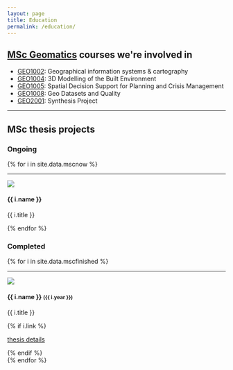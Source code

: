 ```yaml
---
layout: page
title: Education
permalink: /education/
---
```


## [MSc Geomatics](http://www.geomatics.tudelft.nl) courses we're involved in

  * [GEO1002](http://www.studiegids.tudelft.nl/a101_displayCourse.do?course_id=28151): Geographical information systems & cartography
  * [GEO1004](http://www.studiegids.tudelft.nl/a101_displayCourse.do?course_id=28153): 3D Modelling of the Built Environment
  * [GEO1005](http://www.studiegids.tudelft.nl/a101_displayCourse.do?course_id=28154): Spatial Decision Support for Planning and Crisis Management
  * [GEO1008](http://www.studiegids.tudelft.nl/a101_displayCourse.do?course_id=28157): Geo Datasets and Quality
  * [GEO2001](http://www.studiegids.tudelft.nl/a101_displayCourse.do?course_id=30706): Synthesis Project

---

## MSc thesis projects

### Ongoing

{% for i in site.data.mscnow %}
<hr>
<div class="row">
  <div class="col-md-3">
    <img class="image img-responsive" src="{{ "/img/msc/" | append: i.image | prepend: site.baseurl }}"/>
  </div>
  <div class="col-md-9">
     <h4>{{ i.name }}</h4>
     <p>{{ i.title }}</p>
  </div>
</div>
{% endfor %}


### Completed

{% for i in site.data.mscfinished %}
<hr>
<div class="row">
  <div class="col-md-3">
    <img class="image img-responsive" src="{{ "/img/msc/" | append: i.image | prepend: site.baseurl }}"/>
  </div>
  <div class="col-md-9">
     <h4>{{ i.name }} <small>({{ i.year }})</small></h4>
     <p>{{ i.title }}</p>
    {% if i.link %}
      <p><i class="fa fa-external-link"></i> <a href="{{ i.link }}">thesis details</a></p>
    {% endif %}
  </div>
</div>
{% endfor %}
